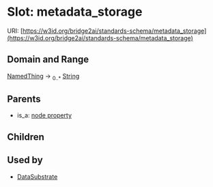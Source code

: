 
# Slot: metadata_storage




URI: [https://w3id.org/bridge2ai/standards-schema/metadata_storage](https://w3id.org/bridge2ai/standards-schema/metadata_storage)


## Domain and Range

[NamedThing](NamedThing.md) &#8594;  <sub>0..\*</sub> [String](types/String.md)

## Parents

 *  is_a: [node property](node_property.md)

## Children


## Used by

 * [DataSubstrate](DataSubstrate.md)

